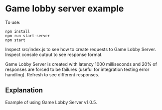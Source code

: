 # Game lobby server example

To use:
```
npm install
npm run start-server
npm start
```

Inspect src/index.js to see how to create requests to Game Lobby Server.
Inspect console output to see response format.

Game Lobby Server is created with latency 1000 milliseconds and 20% of
responses are forced to be failures (useful for integration testing error
handling). Refresh to see different responses.

## Explanation

Example of using Game Lobby Server v1.0.5.
